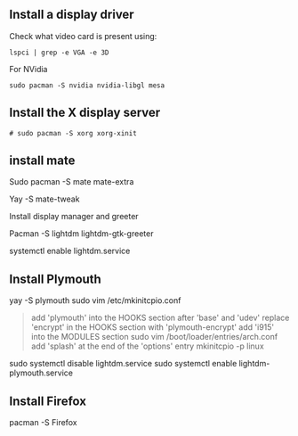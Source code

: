 

## Install a display driver
Check what video card is present using:
```
lspci | grep -e VGA -e 3D
```
For NVidia
```
sudo pacman -S nvidia nvidia-libgl mesa

```


## Install the X display server
```
# sudo pacman -S xorg xorg-xinit
```

## install mate

Sudo pacman -S mate mate-extra

Yay -S mate-tweak


Install display manager and greeter

Pacman -S lightdm lightdm-gtk-greeter

systemctl enable lightdm.service


## Install Plymouth

yay -S plymouth
sudo vim /etc/mkinitcpio.conf
> add 'plymouth' into the HOOKS section after 'base' and 'udev'
> replace 'encrypt' in the HOOKS section with 'plymouth-encrypt'
> add 'i915' into the MODULES section
sudo vim /boot/loader/entries/arch.conf
> add 'splash' at the end of the 'options' entry
mkinitcpio -p linux

sudo systemctl disable lightdm.service
sudo systemctl enable lightdm-plymouth.service



## Install Firefox
pacman -S Firefox

